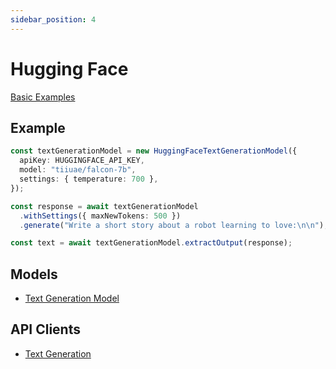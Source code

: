 ```yaml
---
sidebar_position: 4
---
```


# Hugging Face

[Basic Examples](https://github.com/lgrammel/ai-utils.js/tree/main/examples/basic/src/model-provider/huggingface)

## Example

```ts
const textGenerationModel = new HuggingFaceTextGenerationModel({
  apiKey: HUGGINGFACE_API_KEY,
  model: "tiiuae/falcon-7b",
  settings: { temperature: 700 },
});

const response = await textGenerationModel
  .withSettings({ maxNewTokens: 500 })
  .generate("Write a short story about a robot learning to love:\n\n");

const text = await textGenerationModel.extractOutput(response);
```

## Models

- [Text Generation Model](/api/classes/HuggingFaceTextGenerationModel)

## API Clients

- [Text Generation](/api/modules/#callhuggingfacetextgenerationapi)
